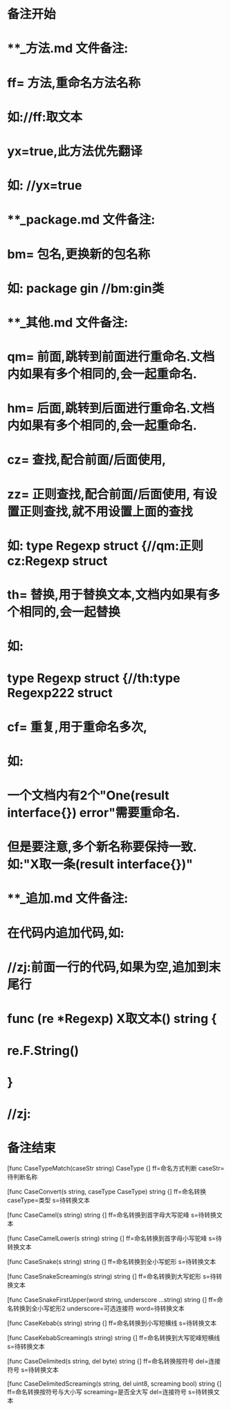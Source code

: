 # 备注开始
# **_方法.md 文件备注:
# ff= 方法,重命名方法名称
# 如://ff:取文本
#
# yx=true,此方法优先翻译
# 如: //yx=true

# **_package.md 文件备注:
# bm= 包名,更换新的包名称 
# 如: package gin //bm:gin类

# **_其他.md 文件备注:
# qm= 前面,跳转到前面进行重命名.文档内如果有多个相同的,会一起重命名.
# hm= 后面,跳转到后面进行重命名.文档内如果有多个相同的,会一起重命名.
# cz= 查找,配合前面/后面使用,
# zz= 正则查找,配合前面/后面使用, 有设置正则查找,就不用设置上面的查找
# 如: type Regexp struct {//qm:正则 cz:Regexp struct
#
# th= 替换,用于替换文本,文档内如果有多个相同的,会一起替换
# 如:
# type Regexp struct {//th:type Regexp222 struct
#
# cf= 重复,用于重命名多次,
# 如: 
# 一个文档内有2个"One(result interface{}) error"需要重命名.
# 但是要注意,多个新名称要保持一致. 如:"X取一条(result interface{})"

# **_追加.md 文件备注:
# 在代码内追加代码,如:
# //zj:前面一行的代码,如果为空,追加到末尾行
# func (re *Regexp) X取文本() string { 
# re.F.String()
# }
# //zj:
# 备注结束

[func CaseTypeMatch(caseStr string) CaseType {]
ff=命名方式判断
caseStr=待判断名称

[func CaseConvert(s string, caseType CaseType) string {]
ff=命名转换
caseType=类型
s=待转换文本

[func CaseCamel(s string) string {]
ff=命名转换到首字母大写驼峰
s=待转换文本

[func CaseCamelLower(s string) string {]
ff=命名转换到首字母小写驼峰
s=待转换文本

[func CaseSnake(s string) string {]
ff=命名转换到全小写蛇形
s=待转换文本

[func CaseSnakeScreaming(s string) string {]
ff=命名转换到大写蛇形
s=待转换文本

[func CaseSnakeFirstUpper(word string, underscore ...string) string {]
ff=命名转换到全小写蛇形2
underscore=可选连接符
word=待转换文本

[func CaseKebab(s string) string {]
ff=命名转换到小写短横线
s=待转换文本

[func CaseKebabScreaming(s string) string {]
ff=命名转换到大写驼峰短横线
s=待转换文本

[func CaseDelimited(s string, del byte) string {]
ff=命名转换按符号
del=连接符号
s=待转换文本

[func CaseDelimitedScreaming(s string, del uint8, screaming bool) string {]
ff=命名转换按符号与大小写
screaming=是否全大写
del=连接符号
s=待转换文本
